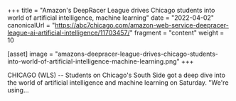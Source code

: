 +++
title = "Amazon's DeepRacer League drives Chicago students into world of artificial intelligence, machine learning"
date = "2022-04-02"
canonicalUrl = "https://abc7chicago.com/amazon-web-service-deepracer-league-ai-artificial-intelligence/11703457/"
fragment = "content"
weight = 10

[asset]
    image = "amazons-deepracer-league-drives-chicago-students-into-world-of-artificial-intelligence-machine-learning.png"
+++

CHICAGO (WLS) -- Students on Chicago's South Side got a deep dive into the 
world of artificial intelligence and machine learning on Saturday. "We're 
using...
